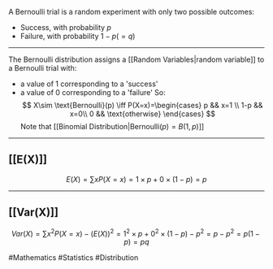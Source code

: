 A Bernoulli trial is a random experiment with only two possible outcomes:
- Success, with probability $p$
- Failure, with probability $1-p(=q)$
___
The Bernoulli distribution assigns a [[Random Variables|random variable]] to a Bernoulli trial with:
- a value of 1 corresponding to a 'success'
- a value of 0 corresponding to a 'failure'
So:
$$
X\sim \text{Bernoulli}(p) \iff P(X=x)=\begin{cases}
p && x=1 \\
1-p && x=0\\
0 && \text{otherwise}
\end{cases}
$$
Note that [[Binomial Distribution|$\text{Bernoulli}(p)=B(1,p)$]] 
___
## [[E(X)]]
$$
E(X)=\sum xP(X=x)=1\times p+0\times(1-p)=p
$$
___
## [[Var(X)]]
$$
Var(X)=\sum x^{2}P(X=x)-(E(X))^{2}=1^{2}\times p+0^{2}\times (1-p)-p^{2}=p-p^{2}=p(1-p)=pq
$$

#Mathematics #Statistics #Distribution